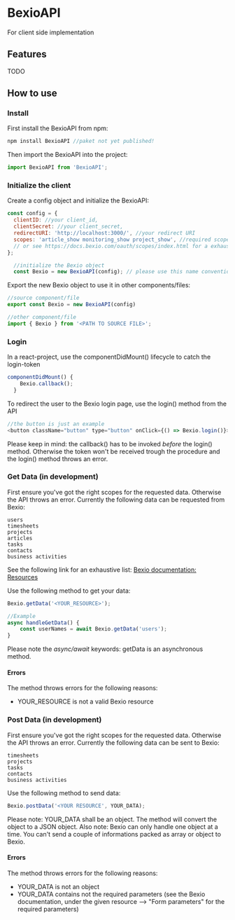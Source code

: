 # BexioAPI
For client side implementation

## Features
TODO

## How to use
### Install
First install the BexioAPI from npm:
```javascript
npm install BexioAPI //paket not yet published!
```
Then import the BexioAPI into the project:
```javascript
import BexioAPI from 'BexioAPI';
```
### Initialize the client
Create a config object and initialize the BexioAPI:
```javascript
const config = {
  clientID: //your client_id,
  clientSecret: //your client_secret,
  redirectURI: 'http://localhost:3000/', //your redirect URI
  scopes: 'article_show monitoring_show project_show', //required scopes, see: https://docs.bexio.com/resources/ (click on the required resource and then "scopes")
  // or see https://docs.bexio.com/oauth/scopes/index.html for a exhaustive list of the available scopes
};

  //initialize the Bexio object
  const Bexio = new BexioAPI(config); // please use this name convention as best practice
```
Export the new Bexio object to use it in other components/files:
```javascript
//source component/file
export const Bexio = new BexioAPI(config)

//other component/file
import { Bexio } from '<PATH TO SOURCE FILE>';
```

### Login
In a react-project, use the componentDidMount() lifecycle to catch the login-token
```javascript
componentDidMount() {
    Bexio.callback();
  }
```
To redirect the user to the Bexio login page, use the login() method from the API
```javascript
//the button is just an example
<button className="button" type="button" onClick={() => Bexio.login()}>Login to Bexio</button>
```

Please keep in mind: the callback() has to be invoked *before* the login() method. Otherwise the token won't be received trough the procedure and the login() method throws an error.

### Get Data (in development)
First ensure you've got the right scopes for the requested data. Otherwise the API throws an error.
Currently the following data can be requested from Bexio:
```
users
timesheets
projects
articles
tasks
contacts
business activities
```
See the following link for an exhaustive list: [Bexio documentation: Resources](https://docs.bexio.com/resources/)  

Use the following method to get your data:
```javascript
Bexio.getData('<YOUR_RESOURCE>');

//Example
async handleGetData() {
    const userNames = await Bexio.getData('users');
}
```
Please note the *async/await* keywords: getData is an asynchronous method.
#### Errors
The method throws errors for the following reasons:
 - YOUR_RESOURCE is not a valid Bexio resource

### Post Data (in development)
First ensure you've got the right scopes for the requested data. Otherwise the API throws an error.
Currently the following data can be sent to Bexio:
```
timesheets
projects
tasks
contacts
business activities
```
Use the following method to send data:
```javascript
Bexio.postData('<YOUR RESOURCE', YOUR_DATA);
```
Please note: YOUR_DATA shall be an object. The method will convert the object to a JSON object. 
Also note: Bexio can only handle one object at a time. You can't send a couple of informations packed as array or object to Bexio. 
#### Errors
The method throws errors for the following reasons:
 - YOUR_DATA is not an object
 - YOUR_DATA contains not the required parameters (see the Bexio documentation, under the given resource --> "Form parameters" for the required parameters)